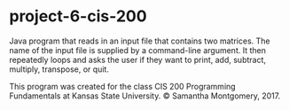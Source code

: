 # project-6-cis-200

Java program that reads in an input file that contains two matrices. The name of the input file is supplied by a command-line argument. It then repeatedly loops and asks the user if they want to print, add, subtract, multiply, transpose, or quit.

This program was created for the class CIS 200 Programming Fundamentals at Kansas State University. © Samantha Montgomery, 2017.
